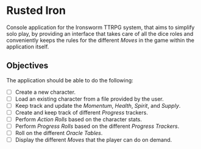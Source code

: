 # Rusted Iron

Console application for the Ironsworm TTRPG system, that aims to simplify solo play, by providing an interface that takes care of all the dice roles and conveniently keeps the rules for the different _Moves_ in the game within the application itself.

## Objectives

The application should be able to do the following:

- [ ] Create a new character.
- [ ] Load an existing character from a file provided by the user.
- [ ] Keep track and update the _Momentum_, _Health_, _Spirit_, and _Supply_.
- [ ] Create and keep track of different _Progress_ trackers.
- [ ] Perform _Action Rolls_ based on the character stats.
- [ ] Perform _Progress Rolls_ based on the different _Progress Trackers_.
- [ ] Roll on the different _Oracle Tables_.
- [ ] Display the different _Moves_ that the player can do on demand.
